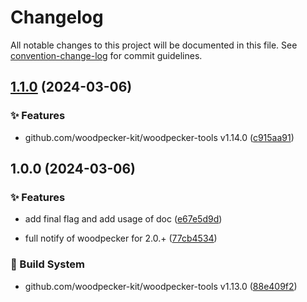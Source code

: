 # Changelog

All notable changes to this project will be documented in this file. See [convention-change-log](https://github.com/convention-change/convention-change-log) for commit guidelines.

## [1.1.0](https://github.com/woodpecker-kit/woodpecker-feishu-group-robot/compare/1.0.0...v1.1.0) (2024-03-06)

### ✨ Features

* github.com/woodpecker-kit/woodpecker-tools v1.14.0 ([c915aa91](https://github.com/woodpecker-kit/woodpecker-feishu-group-robot/commit/c915aa91b1303dada1c497538b590563bc8811bf))

## 1.0.0 (2024-03-06)

### ✨ Features

* add final flag and add usage of doc ([e67e5d9d](https://github.com/woodpecker-kit/woodpecker-feishu-group-robot/commit/e67e5d9dfc631637eafebcc234bf6a2a37823ad1))

* full notify of woodpecker for 2.0.+ ([77cb4534](https://github.com/woodpecker-kit/woodpecker-feishu-group-robot/commit/77cb4534fbb5c7c4813a8b283e24d7540d92e75e))

### 👷‍ Build System

* github.com/woodpecker-kit/woodpecker-tools v1.13.0 ([88e409f2](https://github.com/woodpecker-kit/woodpecker-feishu-group-robot/commit/88e409f2b352931d0c102268590929b023a9c431))
